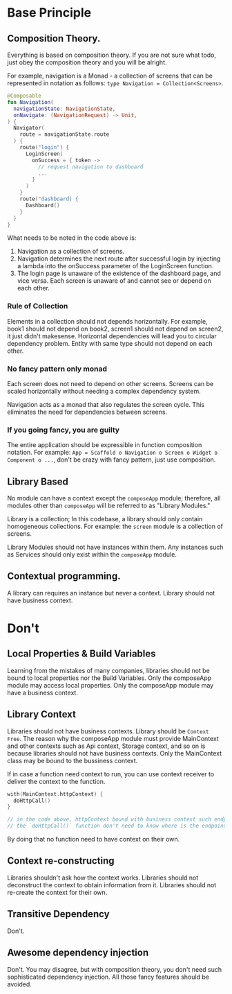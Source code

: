 # Base Principle
## Composition Theory.
Everything is based on composition theory. If you are not sure what todo, just obey the composition theory and  you will be alright.

For example, navigation is a Monad - a collection of screens that can be represented in notation as follows: `type Navigation = Collection<Screens>`.
```kotlin
@Composable
fun Navigation(
  navigationState: NavigationState,
  onNavigate: (NavigationRequest) -> Unit,
) {
  Navigator(
    route = navigationState.route
  ) {
    route("login") {
      LoginScreen(
        onSuccess = { token ->
          // request navigation to dashboard
          ...
        }
      )
    }
    route("dashboard) {
      Dashboard()
    }
  }
}
```
What needs to be noted in the code above is:

1. Navigation as a collection of screens.
2. Navigation determines the next route after successful login by injecting a lambda into the onSuccess parameter of the LoginScreen function.
3. The login page is unaware of the existence of the dashboard page, and vice versa. Each screen is unaware of and cannot see or depend on each other.

### Rule of Collection
Elements in a collection should not depends horizontally. For example, book1 should not depend on book2, screen1 should not depend on screen2, it just didn't makesense.
Horizontal dependencies will lead you to circular dependency problem.
Entity with same type should not depend on each other.

### No fancy pattern only monad
Each screen does not need to depend on other screens. Screens can be scaled horizontally without needing a complex dependency system.

Navigation acts as a monad that also regulates the screen cycle. This eliminates the need for dependencies between screens.

### If you going fancy, you are guilty
The entire application should be expressible in function composition notation.
For example: `App = Scaffold o Navigation o Screen o Widget o Component o ...`, don't be crazy with fancy pattern, just use composition.

## Library Based
No module can have a context except the `composeApp` module; therefore, all modules other than `composeApp` will be referred to as "Library Modules."

Library is a collection; In this codebase, a library should only contain homogeneous collections.
For example: the `screen` module is a collection of screens.

Library Modules should not have instances within them.
Any instances such as Services should only exist within the `composeApp` module.

## Contextual programming.
A library can requires an instance but never a context. Library should not have business context.

# Don't
## Local Properties & Build Variables
Learning from the mistakes of many companies, libraries should not be bound to local properties nor the Build Variables.
Only the composeApp module may access local properties.
Only the composeApp module may have a business context.

## Library Context
Libraries should not have business contexts. Library should be `Context Free`.
The reason why the composeApp module must provide MainContext and other contexts such as Api context, Storage context, and so on is because libraries should not have business contexts.
Only the MainContext class may be bound to the bussiness context.

If in case a function need context to run, you can use context receiver to deliver the context to the function.
```kotlin
with(MainContext.httpContext) {
  doHttpCall()
}

// in the code above, httpContext bound with business context such endpoints, interceptors etc.
// the `doHttpCall()` function don't need to know where is the endpoint api.
```

By doing that no function need to have context on their own.

## Context re-constructing
Libraries shouldn't ask how the context works.
Libraries should not deconstruct the context to obtain information from it.
Libraries should not re-create the context for their own.

## Transitive Dependency
Don't.

## Awesome dependency injection
Don't. You may disagree, but with composition theory, you don't need such sophisticated dependency injection. All those fancy features should be avoided.
